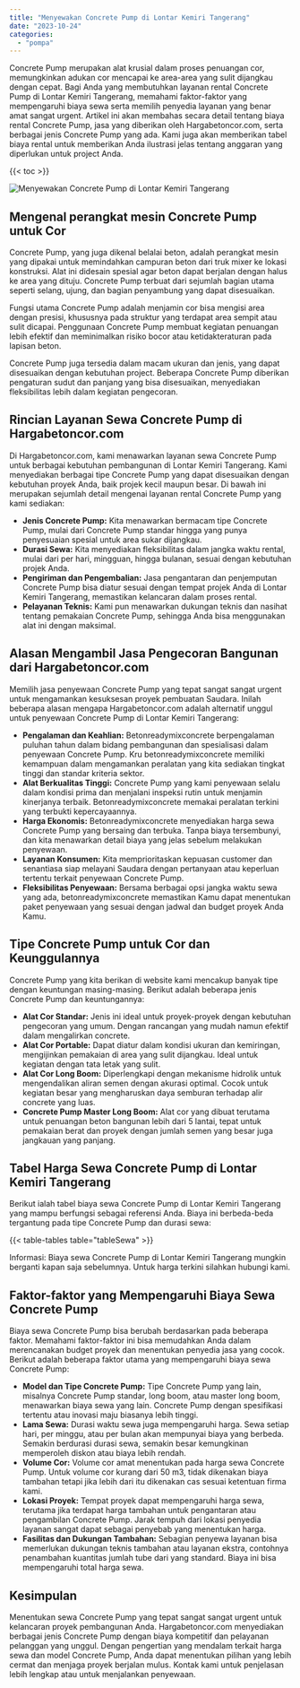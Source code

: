 ```yaml
---
title: "Menyewakan Concrete Pump di Lontar Kemiri Tangerang"
date: "2023-10-24"
categories: 
  - "pompa"
---
```




Concrete Pump merupakan alat krusial dalam proses penuangan cor, memungkinkan adukan cor mencapai ke area-area yang sulit dijangkau dengan cepat. Bagi Anda yang membutuhkan layanan rental Concrete Pump di Lontar Kemiri Tangerang, memahami faktor-faktor yang mempengaruhi biaya sewa serta memilih penyedia layanan yang benar amat sangat urgent. Artikel ini akan membahas secara detail tentang biaya rental Concrete Pump, jasa yang diberikan oleh Hargabetoncor.com, serta berbagai jenis Concrete Pump yang ada. Kami juga akan memberikan tabel biaya rental untuk memberikan Anda ilustrasi jelas tentang anggaran yang diperlukan untuk project Anda.

{{< toc >}}

![Menyewakan Concrete Pump di Lontar Kemiri Tangerang](https://hargareadymixid.github.io/pompa/concrete-pump%20(24).png)

## Mengenal perangkat mesin Concrete Pump untuk Cor

Concrete Pump, yang juga dikenal belalai beton, adalah perangkat mesin yang dipakai untuk memindahkan campuran beton dari truk mixer ke lokasi konstruksi. Alat ini didesain spesial agar beton dapat berjalan dengan halus ke area yang dituju. Concrete Pump terbuat dari sejumlah bagian utama seperti selang, ujung, dan bagian penyambung yang dapat disesuaikan.

Fungsi utama Concrete Pump adalah menjamin cor bisa mengisi area dengan presisi, khususnya pada struktur yang terdapat area sempit atau sulit dicapai. Penggunaan Concrete Pump membuat kegiatan penuangan lebih efektif dan meminimalkan risiko bocor atau ketidakteraturan pada lapisan beton.

Concrete Pump juga tersedia dalam macam ukuran dan jenis, yang dapat disesuaikan dengan kebutuhan project. Beberapa Concrete Pump diberikan pengaturan sudut dan panjang yang bisa disesuaikan, menyediakan fleksibilitas lebih dalam kegiatan pengecoran.

## Rincian Layanan Sewa Concrete Pump di Hargabetoncor.com

Di Hargabetoncor.com, kami menawarkan layanan sewa Concrete Pump untuk berbagai kebutuhan pembangunan di Lontar Kemiri Tangerang. Kami menyediakan berbagai tipe Concrete Pump yang dapat disesuaikan dengan kebutuhan proyek Anda, baik projek kecil maupun besar. Di bawah ini merupakan sejumlah detail mengenai layanan rental Concrete Pump yang kami sediakan:

- **Jenis Concrete Pump:** Kita menawarkan bermacam tipe Concrete Pump, mulai dari Concrete Pump standar hingga yang punya penyesuaian spesial untuk area sukar dijangkau.
- **Durasi Sewa:** Kita menyediakan fleksibilitas dalam jangka waktu rental, mulai dari per hari, mingguan, hingga bulanan, sesuai dengan kebutuhan projek Anda.
- **Pengiriman dan Pengembalian:** Jasa pengantaran dan penjemputan Concrete Pump bisa diatur sesuai dengan tempat projek Anda di Lontar Kemiri Tangerang, memastikan kelancaran dalam proses rental.
- **Pelayanan Teknis:** Kami pun menawarkan dukungan teknis dan nasihat tentang pemakaian Concrete Pump, sehingga Anda bisa menggunakan alat ini dengan maksimal.

## Alasan Mengambil Jasa Pengecoran Bangunan dari Hargabetoncor.com

Memilih jasa penyewaan Concrete Pump yang tepat sangat sangat urgent untuk mengamankan kesuksesan proyek pembuatan Saudara. Inilah beberapa alasan mengapa Hargabetoncor.com adalah alternatif unggul untuk penyewaan Concrete Pump di Lontar Kemiri Tangerang:

- **Pengalaman dan Keahlian:** Betonreadymixconcrete berpengalaman puluhan tahun dalam bidang pembangunan dan spesialisasi dalam penyewaan Concrete Pump. Kru betonreadymixconcrete memiliki kemampuan dalam mengamankan peralatan yang kita sediakan tingkat tinggi dan standar kriteria sektor.
- **Alat Berkualitas Tinggi:** Concrete Pump yang kami penyewaan selalu dalam kondisi prima dan menjalani inspeksi rutin untuk menjamin kinerjanya terbaik. Betonreadymixconcrete memakai peralatan terkini yang terbukti kepercayaannya.
- **Harga Ekonomis:** Betonreadymixconcrete menyediakan harga sewa Concrete Pump yang bersaing dan terbuka. Tanpa biaya tersembunyi, dan kita menawarkan detail biaya yang jelas sebelum melakukan penyewaan.
- **Layanan Konsumen:** Kita memprioritaskan kepuasan customer dan senantiasa siap melayani Saudara dengan pertanyaan atau keperluan tertentu terkait penyewaan Concrete Pump.
- **Fleksibilitas Penyewaan:** Bersama berbagai opsi jangka waktu sewa yang ada, betonreadymixconcrete memastikan Kamu dapat menentukan paket penyewaan yang sesuai dengan jadwal dan budget proyek Anda Kamu.

## Tipe Concrete Pump untuk Cor dan Keunggulannya

Concrete Pump yang kita berikan di website kami mencakup banyak tipe dengan keuntungan masing-masing. Berikut adalah beberapa jenis Concrete Pump dan keuntungannya:

- **Alat Cor Standar:** Jenis ini ideal untuk proyek-proyek dengan kebutuhan pengecoran yang umum. Dengan rancangan yang mudah namun efektif dalam mengalirkan concrete.
- **Alat Cor Portable:** Dapat diatur dalam kondisi ukuran dan kemiringan, mengijinkan pemakaian di area yang sulit dijangkau. Ideal untuk kegiatan dengan tata letak yang sulit.
- **Alat Cor Long Boom:** Diperlengkapi dengan mekanisme hidrolik untuk mengendalikan aliran semen dengan akurasi optimal. Cocok untuk kegiatan besar yang mengharuskan daya semburan terhadap alir concrete yang luas.
- **Concrete Pump Master Long Boom:** Alat cor yang dibuat terutama untuk penuangan beton bangunan lebih dari 5 lantai, tepat untuk pemakaian berat dan proyek dengan jumlah semen yang besar juga jangkauan yang panjang.

## Tabel Harga Sewa Concrete Pump di Lontar Kemiri Tangerang

Berikut ialah tabel biaya sewa Concrete Pump di Lontar Kemiri Tangerang yang mampu berfungsi sebagai referensi Anda. Biaya ini berbeda-beda tergantung pada tipe Concrete Pump dan durasi sewa:

{{< table-tables table="tableSewa" >}}

Informasi: Biaya sewa Concrete Pump di Lontar Kemiri Tangerang mungkin berganti kapan saja sebelumnya. Untuk harga terkini silahkan hubungi kami.

## Faktor-faktor yang Mempengaruhi Biaya Sewa Concrete Pump

Biaya sewa Concrete Pump bisa berubah berdasarkan pada beberapa faktor. Memahami faktor-faktor ini bisa memudahkan Anda dalam merencanakan budget proyek dan menentukan penyedia jasa yang cocok. Berikut adalah beberapa faktor utama yang mempengaruhi biaya sewa Concrete Pump:

- **Model dan Tipe Concrete Pump:** Tipe Concrete Pump yang lain, misalnya Concrete Pump standar, long boom, atau master long boom, menawarkan biaya sewa yang lain. Concrete Pump dengan spesifikasi tertentu atau inovasi maju biasanya lebih tinggi.
- **Lama Sewa:** Durasi waktu sewa juga mempengaruhi harga. Sewa setiap hari, per minggu, atau per bulan akan mempunyai biaya yang berbeda. Semakin berdurasi durasi sewa, semakin besar kemungkinan memperoleh diskon atau biaya lebih rendah.
- **Volume Cor:** Volume cor amat menentukan pada harga sewa Concrete Pump. Untuk volume cor kurang dari 50 m3, tidak dikenakan biaya tambahan tetapi jika lebih dari itu dikenakan cas sesuai ketentuan firma kami.
- **Lokasi Proyek:** Tempat proyek dapat mempengaruhi harga sewa, terutama jika terdapat harga tambahan untuk pengantaran atau pengambilan Concrete Pump. Jarak tempuh dari lokasi penyedia layanan sangat dapat sebagai penyebab yang menentukan harga.
- **Fasilitas dan Dukungan Tambahan:** Sebagian penyewa layanan bisa memerlukan dukungan teknis tambahan atau layanan ekstra, contohnya penambahan kuantitas jumlah tube dari yang standard. Biaya ini bisa mempengaruhi total harga sewa.

## Kesimpulan

Menentukan sewa Concrete Pump yang tepat sangat sangat urgent untuk kelancaran proyek pembangunan Anda. Hargabetoncor.com menyediakan berbagai jenis Concrete Pump dengan biaya kompetitif dan pelayanan pelanggan yang unggul. Dengan pengertian yang mendalam terkait harga sewa dan model Concrete Pump, Anda dapat menentukan pilihan yang lebih cermat dan menjaga proyek berjalan mulus. Kontak kami untuk penjelasan lebih lengkap atau untuk menjalankan penyewaan.
